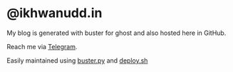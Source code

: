 # @ikhwanudd.in
My blog is generated with buster for ghost and also hosted here in GitHub.

Reach me via <a href="https://telegram.me/ikhwanuddin">Telegram</a>.

Easily maintained using <a href="https://github.com/ikhwanuddin/ikhwanuddin.github.io/blob/master/buster.py">buster.py</a> and <a href="https://github.com/ikhwanuddin/ikhwanuddin.github.io/blob/master/deploy.sh">deploy.sh</a>
